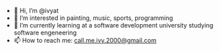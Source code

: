 - 👋 Hi, I’m @ivyat
- 👀 I’m interested in painting, music, sports, programming
- 🌱 I’m currently learning at a software development university studying software engeneering
- 📫 How to reach me: call.me.ivy.2000@gmail.com
